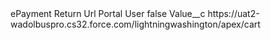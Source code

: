 <?xml version="1.0" encoding="UTF-8"?>
<CustomMetadata xmlns="http://soap.sforce.com/2006/04/metadata" xmlns:xsi="http://www.w3.org/2001/XMLSchema-instance" xmlns:xsd="http://www.w3.org/2001/XMLSchema">
    <label>ePayment Return Url Portal User</label>
    <protected>false</protected>
    <values>
        <field>Value__c</field>
        <value xsi:type="xsd:string">https://uat2-wadolbuspro.cs32.force.com/lightningwashington/apex/cart</value>
    </values>
</CustomMetadata>
